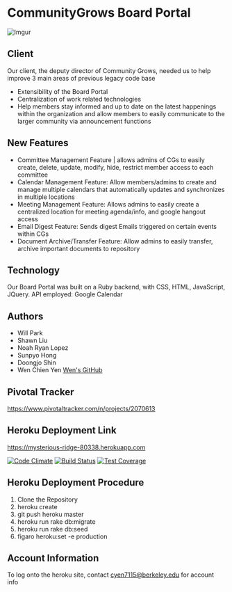 # CommunityGrows Board Portal

![Imgur](http://i.imgur.com/KCYGEka.png)
## Client
Our client, the deputy director of Community Grows, needed us to help improve 3 main areas of previous legacy code base

  * Extensibility of the Board Portal 
  * Centralization of work related technologies
  * Help members stay informed and up to date on the latest happenings within the organization and allow members to easily communicate to the larger community via announcement functions

## New Features 
  * Committee Management Feature | allows admins of CGs to easily create, delete, update, modify, hide, restrict member access to each committee
  * Calendar Management Feature: Allow members/admins to create and manage multiple calendars that automatically updates and synchronizes in multiple locations
  * Meeting Management Feature: Allows admins to easily create a centralized location for meeting agenda/info, and google hangout access
  * Email Digest Feature: Sends digest Emails triggered on certain events within CGs
  * Document Archive/Transfer Feature: Allow admins to easily transfer, archive important documents to repository

## Technology
Our Board Portal was built on a Ruby backend, with CSS, HTML, JavaScript, JQuery. API employed: Google Calendar 

## Authors
  * Will Park
  * Shawn Liu
  * Noah Ryan Lopez
  * Sunpyo Hong
  * Doongjo Shin
  * Wen Chien Yen [Wen's GitHub](https://github.com/forrestDinos2RGB)

## Pivotal Tracker

https://www.pivotaltracker.com/n/projects/2070613

## Heroku Deployment Link
https://mysterious-ridge-80338.herokuapp.com


[![Code Climate](https://codeclimate.com/github/hsp1324/communitygrows/badges/gpa.svg)](https://codeclimate.com/github/hsp1324/communitygrows)
[![Build Status](https://travis-ci.org/hsp1324/communitygrows.svg?branch=master)](https://travis-ci.org/hsp1324/communitygrows)
[![Test Coverage](https://codeclimate.com/github/hsp1324/communitygrows/badges/coverage.svg)](https://codeclimate.com/github/hsp1324/communitygrows)

## Heroku Deployment Procedure
1. Clone the Repository
2. heroku create
3. git push heroku master
4. heroku run rake db:migrate
5. heroku run rake db:seed
6. figaro heroku:set -e production

## Account Information
To log onto the heroku site, contact cyen7115@berkeley.edu for account info




